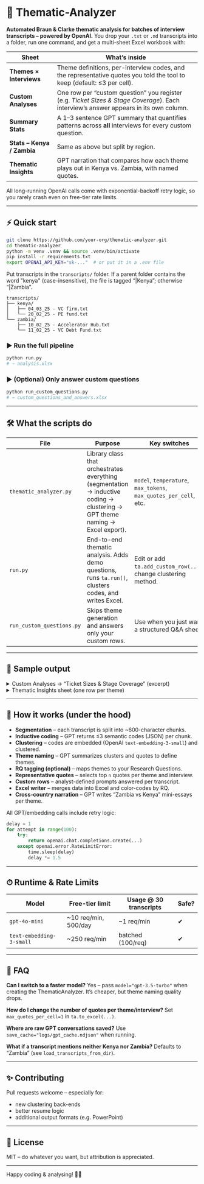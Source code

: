 # 🎯 Thematic-Analyzer

**Automated Braun & Clarke thematic analysis for batches of interview transcripts – powered by OpenAI.**
You drop your `.txt` or `.md` transcripts into a folder, run one command, and get a multi-sheet Excel workbook with:

| Sheet                      | What’s inside                                                                                                                         |
| -------------------------- | ------------------------------------------------------------------------------------------------------------------------------------- |
| **Themes × Interviews**    | Theme definitions, per-interview codes, and the representative quotes you told the tool to keep (default: ≤3 per cell).               |
| **Custom Analyses**        | One row per “custom question” you register (e.g. *Ticket Sizes & Stage Coverage*). Each interview’s answer appears in its own column. |
| **Summary Stats**          | A 1–3 sentence GPT summary that quantifies patterns across **all** interviews for every custom question.                              |
| **Stats – Kenya / Zambia** | Same as above but split by region.                                                                                                    |
| **Thematic Insights**      | GPT narration that compares how each theme plays out in Kenya vs. Zambia, with named quotes.                                          |

All long-running OpenAI calls come with exponential-backoff retry logic, so you rarely crash even on free-tier rate limits.

---

## ⚡ Quick start

```bash
git clone https://github.com/your-org/thematic-analyzer.git
cd thematic-analyzer
python -m venv .venv && source .venv/bin/activate
pip install -r requirements.txt
export OPENAI_API_KEY="sk-..."  # or put it in a .env file
```

Put transcripts in the `transcripts/` folder.
If a parent folder contains the word "kenya" (case-insensitive), the file is tagged “|Kenya”; otherwise “|Zambia”.

```
transcripts/
├── kenya/
│   ├── 04_03_25 - VC firm.txt
│   └── 20_02_25 - PE fund.txt
└── zambia/
    ├── 10_02_25 - Accelerator Hub.txt
    └── 11_02_25 - VC Debt Fund.txt
```

### ▶️ Run the full pipeline

```bash
python run.py
# → analysis.xlsx
```

### ▶️ (Optional) Only answer custom questions

```bash
python run_custom_questions.py
# → custom_questions_and_answers.xlsx
```

---

## 🛠 What the scripts do

| File                      | Purpose                                                                                                                      | Key switches                                                      |
| ------------------------- | ---------------------------------------------------------------------------------------------------------------------------- | ----------------------------------------------------------------- |
| `thematic_analyzer.py`    | Library class that orchestrates everything (segmentation → inductive coding → clustering → GPT theme naming → Excel export). | `model`, `temperature`, `max_tokens`, `max_quotes_per_cell`, etc. |
| `run.py`                  | End-to-end thematic analysis. Adds demo questions, runs `ta.run()`, clusters codes, and writes Excel.                        | Edit or add `ta.add_custom_row(...)`, change clustering method.   |
| `run_custom_questions.py` | Skips theme generation and answers only your custom rows.                                                                    | Use when you just want a structured Q\&A sheet.                   |

---

## 🚀 Sample output

<details>
<summary>Custom Analyses → “Ticket Sizes & Stage Coverage” (excerpt)</summary>

**Interview:**
`04_03_25 – VC firm|Kenya`
**Own fund:** \$3–20M (sweet spot > \$5M), usually Series B.
**Market:** Kenya still needs patient pre-seed/Series A capital.
**Quote:** “Our ticket sizes are between \$3 M and 20 M … we’d be happy to do >\$5 M.”

**Interview:**
`10_02_25 – Accelerator Hub|Zambia`
**Own fund:** Not mentioned.
**Market:** Zambia’s VC ecosystem is tiny; ticket sizes rare >\$500k.
**Quote:** “There’s little to no early-stage capital. A typical Zambian enterprise would be looking for around \$250k.”

</details>

<details>
<summary>Thematic Insights sheet (one row per theme)</summary>

**Theme: Financial Dynamics and Constraints**

🇿🇲 Zambia (7/13) stress the absence of local exits and default to debt; 🇰🇪 Kenya (10/18) more often juggle equity + mezzanine but fear FX swings.
Kukula (ZM) calls local banks “collateral-obsessed”, while Simon (KE) lauds SAFEs but still “gets crushed” by shilling weakness.

</details>

---

## 🧩 How it works (under the hood)

* **Segmentation** – each transcript is split into \~600-character chunks.
* **Inductive coding** – GPT returns ≤3 semantic codes (JSON) per chunk.
* **Clustering** – codes are embedded (OpenAI `text-embedding-3-small`) and clustered.
* **Theme naming** – GPT summarizes clusters and quotes to define themes.
* **RQ tagging (optional)** – maps themes to your Research Questions.
* **Representative quotes** – selects top `n` quotes per theme and interview.
* **Custom rows** – analyst-defined prompts answered per transcript.
* **Excel writer** – merges data into Excel and color-codes by RQ.
* **Cross-country narration** – GPT writes “Zambia vs Kenya” mini-essays per theme.

All GPT/embedding calls include retry logic:

```python
delay = 1
for attempt in range(100):
    try:
        return openai.chat.completions.create(...)
    except openai.error.RateLimitError:
        time.sleep(delay)
        delay *= 1.5
```

---

## ⏱ Runtime & Rate Limits

| Model                    | Free-tier limit       | Usage @ 30 transcripts | Safe? |
| ------------------------ | --------------------- | ---------------------- | ----- |
| `gpt-4o-mini`            | \~10 req/min, 500/day | \~1 req/min            | ✔     |
| `text-embedding-3-small` | \~250 req/min         | batched (100/req)      | ✔     |

---

## 📁 FAQ

**Can I switch to a faster model?**
Yes – pass `model="gpt-3.5-turbo"` when creating the ThematicAnalyzer. It’s cheaper, but theme naming quality drops.

**How do I change the number of quotes per theme/interview?**
Set `max_quotes_per_cell=1` in `ta.to_excel(...)`.

**Where are raw GPT conversations saved?**
Use `save_cache="logs/gpt_cache.ndjson"` when running.

**What if a transcript mentions neither Kenya nor Zambia?**
Defaults to “Zambia” (see `load_transcripts_from_dir`).

---

## ✨ Contributing

Pull requests welcome – especially for:

* new clustering back-ends
* better resume logic
* additional output formats (e.g. PowerPoint)

---

## 📜 License

MIT – do whatever you want, but attribution is appreciated.

---

Happy coding & analysing! 🕵️‍♀️
